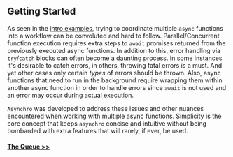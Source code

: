 ## Getting Started
As seen in the [intro examples](index.html), trying to coordinate multiple `async` functions into a workflow can be convoluted and hard to follow. Parallel/Concurrent function execution requires extra steps to `await` promises returned from the previously executed async functions. In addition to this, error handling via `try`/`catch` blocks can often become a daunting process. In some instances it's desirable to catch errors, in others, throwing fatal errors is a must. And yet other cases only certain _types_ of errors should be thrown. Also, async functions that need to run in the background require wrapping them within another async function in order to handle errors since `await` is not used and an error may occur during actual execution.

`Asynchro` was developed to address these issues and other nuances encountered when working with multiple async functions. Simplicity is the core concept that keeps `asynchro` concise and intuitive without being bombarded with extra features that will rarely, if ever, be used.

#### [The Queue >>](tutorial-2-queue.html)